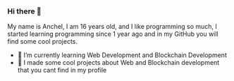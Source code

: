 ### Hi there 👋

My name is Anchel, I am 16 years old, and I like programming so much, I started learning programming since 1 year ago and in my GitHub you will find some cool projects.

- 🌱 I’m currently learning Web Development and Blockchain Development 
- 🚀 I made some cool projects about Web and Blockchain development that you cant find in my profile

